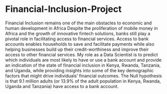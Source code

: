 # Financial-Inclusion-Project
Financial Inclusion remains one of the main obstacles to economic and human development in Africa Despite the proliferation of mobile money in Africa and the growth of innovative fintech solutions, banks still play a pivotal role in facilitating access to financial services. Access to bank accounts enables households to save and facilitate payments while also helping businesses build up their credit-worthiness and improve their access to other financial services. My role as a Data Scientist is to predict which individuals are most likely to have or use a bank account and provide an indication of the state of financial inclusion in Kenya, Rwanda, Tanzania, and Uganda, while providing insights into some of the key demographic factors that might drive individuals’ financial outcomes.  The Null hypothesis is that 9.1 million adults (or 13.9% of the adult population in Kenya, Rwanda, Uganda and Tanzania) have access to a bank account.
